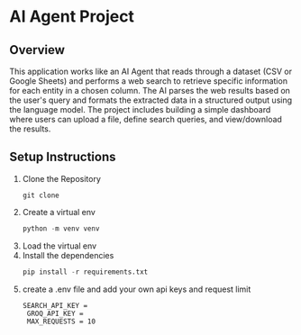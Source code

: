 # AI Agent Project

## Overview
This application works like an AI Agent that reads through a dataset (CSV or Google Sheets) and performs a web search to retrieve specific information for each entity in a chosen column. The AI parses the web results based on the user's query and formats the extracted data in a structured output using the language model. The project includes building a simple dashboard where users can upload a file, define search queries, and view/download the results.

## Setup Instructions
1. Clone the Repository
   ``` 
   git clone 
   ```
2. Create a virtual env
   ``` python
   python -m venv venv
   ```
3. Load the virtual env
4. Install the dependencies
    ```python
    pip install -r requirements.txt
    ```
5. create a .env file and add your own api keys and request limit
   ```.env
   SEARCH_API_KEY = 
    GROQ_API_KEY = 
    MAX_REQUESTS = 10
   ```
